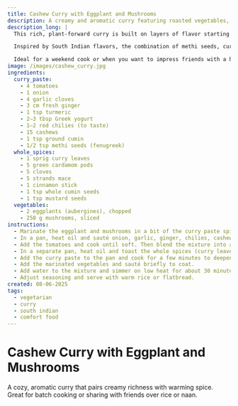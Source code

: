 ```yaml
---
title: Cashew Curry with Eggplant and Mushrooms
description: A creamy and aromatic curry featuring roasted vegetables, cashews, and a homemade curry paste.
description_long: |
  This rich, plant-forward curry is built on layers of flavor starting with a fresh spice paste, roasted eggplant, and mushrooms. Cashews and Greek yogurt add a luxurious creaminess, while whole spices deepen the aroma and flavor.

  Inspired by South Indian flavors, the combination of methi seeds, curry leaves, and whole masala like cardamom and cinnamon gives this dish warmth and depth. Serve it with rice or naan for a nourishing, satisfying meal.

  Ideal for a weekend cook or when you want to impress friends with a homemade curry that’s bold yet balanced.
image: /images/cashew_curry.jpg
ingredients:
  curry_paste:
    - 4 tomatoes
    - 1 onion
    - 4 garlic cloves
    - 3 cm fresh ginger
    - 1 tsp turmeric
    - 2–3 tbsp Greek yogurt
    - 1–2 red chilies (to taste)
    - 15 cashews
    - 1 tsp ground cumin
    - 1/2 tsp methi seeds (fenugreek)
  whole_spices:
    - 1 sprig curry leaves
    - 5 green cardamom pods
    - 5 cloves
    - 5 strands mace
    - 1 cinnamon stick
    - 1 tsp whole cumin seeds
    - 1 tsp mustard seeds
  vegetables:
    - 2 eggplants (aubergines), chopped
    - 250 g mushrooms, sliced
instructions:
  - Marinate the eggplant and mushrooms in a bit of the curry paste spices (turmeric, cumin, yogurt) and set aside.
  - In a pan, heat oil and sauté onion, garlic, ginger, chilies, cashews, cumin, and methi seeds until golden and fragrant.
  - Add the tomatoes and cook until soft. Then blend the mixture into a smooth curry paste.
  - In a separate pan, heat oil and toast the whole spices (curry leaves, cardamom, cloves, mace, cinnamon, cumin seeds, mustard seeds) until aromatic.
  - Add the curry paste to the pan and cook for a few minutes to deepen the flavor.
  - Add the marinated vegetables and sauté briefly to coat.
  - Add water to the mixture and simmer on low heat for about 30 minutes, until the vegetables are tender and the sauce is rich.
  - Adjust seasoning and serve with warm rice or flatbread.
created: 08-06-2025
tags:
  - vegetarian
  - curry
  - south indian
  - comfort food
---
```


# Cashew Curry with Eggplant and Mushrooms

A cozy, aromatic curry that pairs creamy richness with warming spice. Great for batch cooking or sharing with friends over rice or naan.
